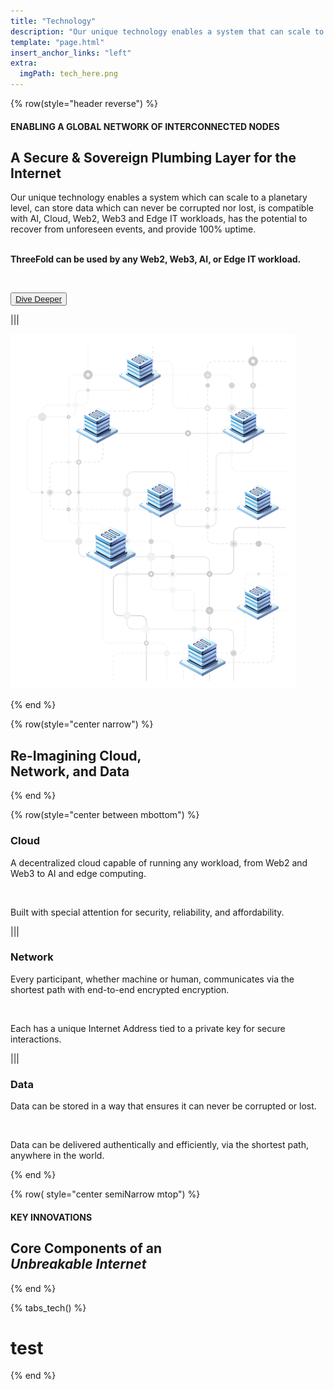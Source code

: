 ```yaml
---
title: "Technology"
description: "Our unique technology enables a system that can scale to a planetary level and store data that can never be corrupted or lost."
template: "page.html"
insert_anchor_links: "left"
extra:
  imgPath: tech_here.png
---
```



<!-- section 1  -->

<div class="container mx-auto"> 

{% row(style="header reverse") %}

#### <span class="text-xl subtitle">ENABLING A GLOBAL NETWORK OF INTERCONNECTED NODES</span>

## **A <span class="blue">Secure & Sovereign</span> Plumbing Layer for the Internet**

Our unique technology enables a system which can scale to a planetary level, can store data which can never be corrupted nor lost, is compatible with AI, Cloud, Web2, Web3 and Edge IT workloads, has the potential to recover from unforeseen events, and provide 100% uptime. 
<br><br>

**ThreeFold can be used by any Web2, Web3, AI, or Edge IT workload.**

<br>

<button class="blue_b">[Dive Deeper](https://threefold.info/tech/tech/overview.html)</button>

|||

![Image](tech_here.png#mx-auto)

{% end %}

</div>

<!-- section 2 -->

<div>

{% row(style="center narrow") %}

## **Re-Imagining Cloud,<br>Network, and Data**

{% end %}

{% row(style="center between mbottom") %}

### **Cloud**

A decentralized cloud capable of running any workload, from Web2 and Web3 to AI and edge computing.

<br>

Built with special attention for security, reliability, and affordability.

|||

### **Network**

Every participant, whether machine or human, communicates via the shortest path with end-to-end encrypted encryption.

<br>

Each has a unique Internet Address tied to a private key for secure interactions.

|||

### **Data**

Data can be stored in a way that ensures it can never be corrupted or lost.

<br>

Data can be delivered authentically and efficiently, via the shortest path, anywhere in the world.

{% end %}

</div>

<!-- section 2  -->

{% row( style="center semiNarrow mtop") %}

#### <span class="green_text">KEY INNOVATIONS</span>

## **Core Components of an <br><span class="blue">*Unbreakable Internet*</span>**

{% end %}

{% tabs_tech() %}

# test

{% end %}

</div>



<style>

.card_h{
  height: 170px !important;
}
     .road_border{
    
      border-left: 1px solid #cbcbcb;

    }

</style>